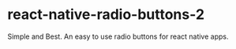 # react-native-radio-buttons-2
Simple and Best. An easy to use radio buttons for react native apps.
